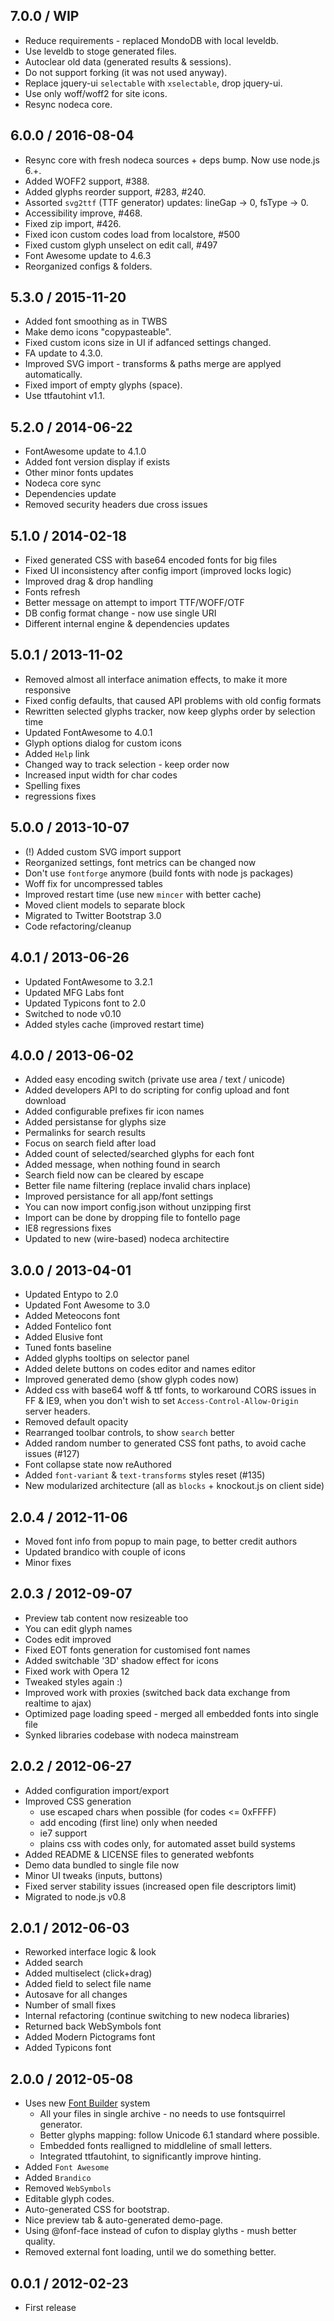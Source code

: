 7.0.0 / WIP
------------------

- Reduce requirements - replaced MondoDB with local leveldb.
- Use leveldb to stoge generated files.
- Autoclear old data (generated results & sessions).
- Do not support forking (it was not used anyway).
- Replace jquery-ui `selectable` with `xselectable`, drop jquery-ui.
- Use only woff/woff2 for site icons.
- Resync nodeca core.


6.0.0 / 2016-08-04
------------------

- Resync core with fresh nodeca sources + deps bump. Now use
  node.js 6.+.
- Added WOFF2 support, #388.
- Added glyphs reorder support, #283, #240.
- Assorted `svg2ttf` (TTF generator) updates: lineGap -> 0, fsType -> 0.
- Accessibility improve, #468.
- Fixed zip import, #426.
- Fixed icon custom codes load from localstore, #500
- Fixed custom glyph unselect on edit call, #497
- Font Awesome update to 4.6.3
- Reorganized configs & folders.


5.3.0 / 2015-11-20
------------------

- Added font smoothing as in TWBS
- Make demo icons "copypasteable".
- Fixed custom icons size in UI if adfanced settings changed.
- FA update to 4.3.0.
- Improved SVG import - transforms & paths merge are applyed automatically.
- Fixed import of empty glyphs (space).
- Use ttfautohint v1.1.


5.2.0 / 2014-06-22
------------------

- FontAwesome update to 4.1.0
- Added font version display if exists
- Other minor fonts updates
- Nodeca core sync
- Dependencies update
- Removed security headers due cross issues


5.1.0 / 2014-02-18
------------------

- Fixed generated CSS with base64 encoded fonts for big files
- Fixed UI inconsistency after config import (improved locks logic)
- Improved drag & drop handling
- Fonts refresh
- Better message on attempt to import TTF/WOFF/OTF
- DB config format change - now use single URI
- Different internal engine & dependencies updates


5.0.1 / 2013-11-02
------------------

- Removed almost all interface animation effects, to make it more responsive
- Fixed config defaults, that caused API problems with old config formats
- Rewritten selected glyphs tracker, now keep glyphs order by selection time
- Updated FontAwesome to 4.0.1
- Glyph options dialog for custom icons
- Added `Help` link
- Changed way to track selection - keep order now
- Increased input width for char codes
- Spelling fixes
- regressions fixes


5.0.0 / 2013-10-07
------------------

- (!) Added custom SVG import support
- Reorganized settings, font metrics can be changed now
- Don't use `fontforge` anymore (build fonts with node js packages)
- Woff fix for uncompressed tables
- Improved restart time (use new `mincer` with better cache)
- Moved client models to separate block
- Migrated to Twitter Bootstrap 3.0
- Code refactoring/cleanup


4.0.1 / 2013-06-26
------------------

- Updated FontAwesome to 3.2.1
- Updated MFG Labs font
- Updated Typicons font to 2.0
- Switched to node v0.10
- Added styles cache (improved restart time)


4.0.0 / 2013-06-02
------------------

- Added easy encoding switch (private use area / text / unicode)
- Added developers API to do scripting for config upload and font download
- Added configurable prefixes fir icon names
- Added persistanse for glyphs size
- Permalinks for search results
- Focus on search field after load
- Added count of selected/searched glyphs for each font
- Added message, when nothing found in search
- Search field now can be cleared by escape
- Better file name filtering (replace invalid chars inplace)
- Improved persistance for all app/font settings
- You can now import config.json without unzipping first
- Import can be done by dropping file to fontello page
- IE8 regressions fixes
- Updated to new (wire-based) nodeca architectire


3.0.0 / 2013-04-01
------------------

- Updated Entypo to 2.0
- Updated Font Awesome to 3.0
- Added Meteocons font
- Added Fontelico font
- Added Elusive font
- Tuned fonts baseline
- Added glyphs tooltips on selector panel
- Added delete buttons on codes editor and names editor
- Improved generated demo (show glyph codes now)
- Added css with base64 woff & ttf fonts, to workaround CORS issues in FF & IE9,
  when you don't wish to set `Access-Control-Allow-Origin` server headers.
- Removed default opacity
- Rearranged toolbar controls, to show `search` better
- Added random number to generated CSS font paths, to avoid cache issues (#127)
- Font collapse state now reAuthored
- Added `font-variant` & `text-transforms` styles reset (#135)
- New modularized architecture (all as `blocks` + knockout.js on client side)


2.0.4 / 2012-11-06
------------------

- Moved font info from popup to main page, to better credit authors
- Updated brandico with couple of icons
- Minor fixes


2.0.3 / 2012-09-07
------------------

- Preview tab content now resizeable too
- You can edit glyph names
- Codes edit improved
- Fixed EOT fonts generation for customised font names
- Added switchable '3D' shadow effect for icons
- Fixed work with Opera 12
- Tweaked styles again :)
- Improved work with proxies (switched back data exchange from realtime to ajax)
- Optimized page loading speed - merged all embedded fonts into single file
- Synked libraries codebase with nodeca mainstream


2.0.2 / 2012-06-27
------------------

- Added configuration import/export
- Improved CSS generation
  - use escaped chars when possible (for codes <= 0xFFFF)
  - add encoding (first line) only when needed
  - ie7 support
  - plains css with codes only, for automated asset build systems
- Added README & LICENSE files to generated webfonts
- Demo data bundled to single file now
- Minor UI tweaks (inputs, buttons)
- Fixed server stability issues (increased open file descriptors limit)
- Migrated to node.js v0.8


2.0.1 / 2012-06-03
------------------

- Reworked interface logic & look
- Added search
- Added multiselect (click+drag)
- Added field to select file name
- Autosave for all changes
- Number of small fixes
- Internal refactoring (continue switching to new nodeca libraries)
- Returned back WebSymbols font
- Added Modern Pictograms font
- Added Typicons font


2.0.0 / 2012-05-08
------------------

- Uses new [Font Builder](https://github.com/fontello/font-builder) system
  - All your files in single archive - no needs to use fontsquirrel generator.
  - Better glyphs mapping: follow Unicode 6.1 standard where possible.
  - Embedded fonts realligned to middleline of small letters.
  - Integrated ttfautohint, to significantly improve hinting.
- Added `Font Awesome`
- Added `Brandico`
- Removed `WebSymbols`
- Editable glyph codes.
- Auto-generated CSS for bootstrap.
- Nice preview tab & auto-generated demo-page.
- Using @fonf-face instead of cufon to display glyths - mush better quality.
- Removed external font loading, until we do something better.


0.0.1 / 2012-02-23
------------------

- First release
